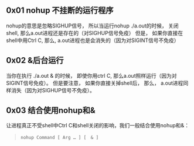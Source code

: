 
## 0x01 nohup 不挂断的运行程序
nohup的意思是忽略SIGHUP信号， 所以当运行nohup ./a.out的时候， 关闭shell, 那么a.out进程还是存在的（对SIGHUP信号免疫）
但是， 如果你直接在shell中用Ctrl C, 那么, a.out进程也是会消失的（因为对SIGINT信号不免疫）

## 0x02 &后台运行
当你在执行 ./a.out & 的时候， 即使你用ctrl C,  那么a.out照样运行（因为对SIGINT信号免疫）。 
但是要注意， 如果你直接关掉shell后， 那么， a.out进程同样消失（因为对SIGHUP信号不免疫）。
  
## 0x03 结合使用nohup和&
让进程真正不受shell中Ctrl C和shell关闭的影响，我们一般结合使用nohup和&：
> ```shell
> nohup Command [ Arg … ] [　& ]
> ```


